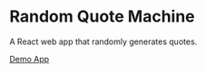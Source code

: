 # Random Quote Machine

A React web app that randomly generates quotes.

[Demo App](https://thucnhu-random-quote-machine.herokuapp.com/)
